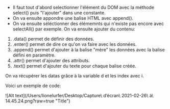 - Il faut tout d'abord selectionner l'élément du DOM avec la méthode select() puis "l'ajouter" dans une constante.
- On va ensuite appondre une balise HTML avec append().
- On va ensuite séléctionner des élémemnts qui n'existe pas encore avec selectAll() par exemple. On va ensuite ajouter du contenu:

1) .data() permet de définir des données.
2) .enter() permet de dire ce qu'on va faire avec les données.
3) .append() permet d'ajouter à la balise "mère" les données avec la balise défini en paramètre.
4) .attr() permet d'ajouter des attributs.
5) .text() permet d'ajouter du texte pour chaque balise créée.

On va récupérer les datas grâce à la variable d et les index avec i.

Voici un exemple de code: 

![Alt text](/Users/lionelurfer/Desktop/Capture\ d’écran\ 2021-02-26\ à\ 14.45.24.png?raw=true "Title")
